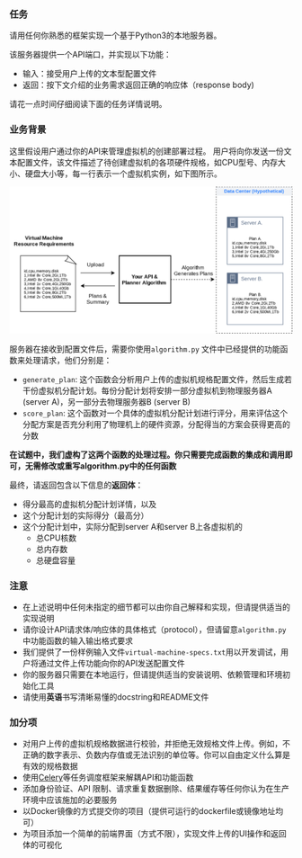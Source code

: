 ### 任务

请用任何你熟悉的框架实现一个基于Python3的本地服务器。

该服务器提供一个API端口，并实现以下功能：

- 输入：接受用户上传的文本型配置文件
- 返回：按下文介绍的业务需求返回正确的响应体（response body)

请花一点时间仔细阅读下面的任务详情说明。

### 业务背景

这里假设用户通过你的API来管理虚拟机的创建部署过程。 用户将向你发送一份文本配置文件，该文件描述了待创建虚拟机的各项硬件规格，如CPU型号、内存大小、硬盘大小等，每一行表示一个虚拟机实例，如下图所示。

![scenario](scenario.png)

服务器在接收到配置文件后，需要你使用`algorithm.py` 文件中已经提供的功能函数来处理请求，他们分别是：

* `generate_plan`: 这个函数会分析用户上传的虚拟机规格配置文件，然后生成若干份虚拟机分配计划。每份分配计划将安排一部分虚拟机到物理服务器A (server A)，另一部分去物理服务器B (server B)
* `score_plan`: 这个函数对一个具体的虚拟机分配计划进行评分，用来评估这个分配方案是否充分利用了物理机上的硬件资源，分配得当的方案会获得更高的分数

**在试题中，我们虚构了这两个函数的处理过程。你只需要完成函数的集成和调用即可，无需修改或重写algorithm.py中的任何函数**

最终，请返回包含以下信息的**返回体**：

- 得分最高的虚拟机分配计划详情，以及
- 这个分配计划的实际得分（最高分）
- 这个分配计划中，实际分配到server A和server B上各虚拟机的
  - 总CPU核数
  - 总内存数
  - 总硬盘容量

### 注意

* 在上述说明中任何未指定的细节都可以由你自己解释和实现，但请提供适当的实现说明
* 请你设计API请求体/响应体的具体格式（protocol），但请留意`algorithm.py`中功能函数的输入输出格式要求
* 我们提供了一份样例输入文件`virtual-machine-specs.txt`用以开发调试，用户将通过文件上传功能向你的API发送配置文件
* 你的服务器只需要在本地运行，但请提供适当的安装说明、依赖管理和环境初始化工具
* 请使用**英语**书写清晰易懂的docstring和README文件

### 加分项

* 对用户上传的虚拟机规格数据进行校验，并拒绝无效规格文件上传。例如，不正确的数字表示、负数内存值或无法识别的单位等。你可以自由定义什么算是有效的规格数据
* 使用[Celery](https://docs.celeryproject.org/en/stable/getting-started/introduction.html)等任务调度框架来解耦API和功能函数
* 添加身份验证、API 限制、请求重复数据删除、结果缓存等任何你认为在生产环境中应该施加的必要服务
* 以Docker镜像的方式提交你的项目（提供可运行的dockerfile或镜像地址均可）
* 为项目添加一个简单的前端界面（方式不限），实现文件上传的UI操作和返回体的可视化

